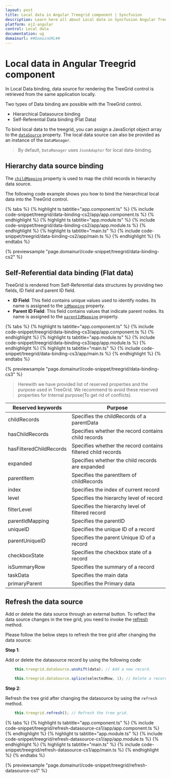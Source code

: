 ```yaml
---
layout: post
title: Local data in Angular Treegrid component | Syncfusion
description: Learn here all about Local data in Syncfusion Angular Treegrid component of Syncfusion Essential JS 2 and more.
platform: ej2-angular
control: Local data 
documentation: ug
domainurl: ##DomainURL##
---
```


# Local data in Angular Treegrid component

In Local Data binding, data source for rendering the TreeGrid control is retrieved from the same application locally.

Two types of Data binding are possible with the TreeGrid control.

* Hierarchical Datasource binding
* Self-Referential Data binding (Flat Data)

To bind local data to the treegrid, you can assign a JavaScript object array to the [`dataSource`](https://ej2.syncfusion.com/angular/documentation/api/treegrid#datasource) property. The local data source can also be provided as an instance of the `DataManager`.

> By default, `DataManager` uses `JsonAdaptor` for local data-binding.

## Hierarchy data source binding

The [`childMapping`](https://ej2.syncfusion.com/angular/documentation/api/treegrid/#childMapping) property is used to map the child records in hierarchy data source.

The following code example shows you how to bind the hierarchical local data into the TreeGrid control.

{% tabs %}
{% highlight ts tabtitle="app.component.ts" %}
{% include code-snippet/treegrid/data-binding-cs2/app/app.component.ts %}
{% endhighlight %}
{% highlight ts tabtitle="app.module.ts" %}
{% include code-snippet/treegrid/data-binding-cs2/app/app.module.ts %}
{% endhighlight %}
{% highlight ts tabtitle="main.ts" %}
{% include code-snippet/treegrid/data-binding-cs2/app/main.ts %}
{% endhighlight %}
{% endtabs %}
  
{% previewsample "page.domainurl/code-snippet/treegrid/data-binding-cs2" %}

## Self-Referential data binding (Flat data)

TreeGrid is rendered from Self-Referential data structures by providing two fields, ID field and parent ID field.

* **ID Field**: This field contains unique values used to identify nodes. Its name is assigned to the [`idMapping`](https://ej2.syncfusion.com/angular/documentation/api/treegrid/#idmapping) property.
* **Parent ID Field**: This field contains values that indicate parent nodes. Its name is assigned to the [`parentIdMapping`](https://ej2.syncfusion.com/angular/documentation/api/treegrid/#parentidmapping) property.

{% tabs %}
{% highlight ts tabtitle="app.component.ts" %}
{% include code-snippet/treegrid/data-binding-cs3/app/app.component.ts %}
{% endhighlight %}
{% highlight ts tabtitle="app.module.ts" %}
{% include code-snippet/treegrid/data-binding-cs3/app/app.module.ts %}
{% endhighlight %}
{% highlight ts tabtitle="main.ts" %}
{% include code-snippet/treegrid/data-binding-cs3/app/main.ts %}
{% endhighlight %}
{% endtabs %}
  
{% previewsample "page.domainurl/code-snippet/treegrid/data-binding-cs3" %}

> Herewith we have provided list of reserved properties and the purpose used in TreeGrid. We recommend to avoid these reserved properties for Internal purpose(To get rid of conflicts).

Reserved keywords | Purpose
-----|-----
childRecords | Specifies the childRecords of a parentData
hasChildRecords | Specifies whether the record contains child records
hasFilteredChildRecords | Specifies whether the record contains filtered child records
expanded | Specifies whether the child records are expanded
parentItem | Specifies the parentItem of childRecords
index | Specifies the index of current record
level | Specifies the hierarchy level of record
filterLevel | Specifies the hierarchy level of filtered record
parentIdMapping | Specifies the parentID
uniqueID | Specifies the unique ID of a record
parentUniqueID | Specifies the parent Unique ID of a record
checkboxState | Specifies the checkbox state of a record
isSummaryRow | Specifies the summary of a record
taskData | Specifies the main data
primaryParent | Specifies the Primary data

## Refresh the data source

Add or delete the data source through an external button. To reflect the data source changes in the tree grid, you need to invoke the [refresh](https://ej2.syncfusion.com/angular/documentation/api/treegrid/#refresh) method.

Please follow the below steps to refresh the tree grid after changing the data source:

**Step 1**:

Add or delete the datasource record by using the following code:

```typescript
    this.treegrid.dataSource.unshift(data); // Add a new record.

    this.treegrid.dataSource.splice(selectedRow, 1); // Delete a record.

```

**Step 2**:

Refresh the tree grid after changing the datasource by using the `refresh` method.

```typescript
    this.treegrid.refresh(); // Refresh the tree grid.

```

{% tabs %}
{% highlight ts tabtitle="app.component.ts" %}
{% include code-snippet/treegrid/refresh-datasource-cs1/app/app.component.ts %}
{% endhighlight %}
{% highlight ts tabtitle="app.module.ts" %}
{% include code-snippet/treegrid/refresh-datasource-cs1/app/app.module.ts %}
{% endhighlight %}
{% highlight ts tabtitle="main.ts" %}
{% include code-snippet/treegrid/refresh-datasource-cs1/app/main.ts %}
{% endhighlight %}
{% endtabs %}
  
{% previewsample "page.domainurl/code-snippet/treegrid/refresh-datasource-cs1" %}